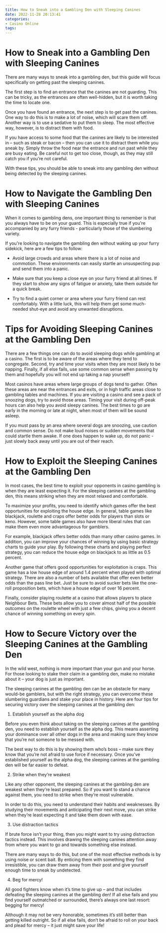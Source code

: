 ```yaml
---
title: How to Sneak into a Gambling Den with Sleeping Canines 
date: 2022-11-28 20:13:41
categories:
- Casino Online
tags:
---
```



#  How to Sneak into a Gambling Den with Sleeping Canines 

There are many ways to sneak into a gambling den, but this guide will focus specifically on getting past the sleeping canines. 

The first step is to find an entrance that the canines are not guarding. This can be tricky, as the entrances are often well-hidden, but it is worth taking the time to locate one. 

Once you have found an entrance, the next step is to get past the canines. One way to do this is to make a lot of noise, which will scare them off. Another way is to use a sedative to put them to sleep. The most effective way, however, is to distract them with food. 

If you have access to some food that the canines are likely to be interested in – such as steak or bacon – then you can use it to distract them while you sneak by. Simply throw the food near the entrance and run past while they are busy eating. Be careful not to get too close, though, as they may still catch you if you’re not careful. 

With these tips, you should be able to sneak into any gambling den without being detected by the sleeping canines.

#  How to Navigate the Gambling Den with Sleeping Canines 

When it comes to gambling dens, one important thing to remember is that you always have to be on your guard. This is especially true if you're accompanied by any furry friends - particularly those of the slumbering variety.

If you're looking to navigate the gambling den without waking up your furry sidekick, here are a few tips to follow: 

- Avoid large crowds and areas where there is a lot of noise and commotion. These environments can easily startle an unsuspecting pup and send them into a panic. 

- Make sure that you keep a close eye on your furry friend at all times. If they start to show any signs of fatigue or anxiety, take them outside for a quick break. 

- Try to find a quiet corner or area where your furry friend can rest comfortably. With a little luck, this will help them get some much-needed shut-eye and avoid any unwanted disruptions.

#  Tips for Avoiding Sleeping Canines at the Gambling Den 

There are a few things one can do to avoid sleeping dogs while gambling at a casino. The first is to be aware of the areas where they tend to congregate. Second, try and time your visits when they are most likely to be napping. Finally, if all else fails, use some common sense when passing by them and hopefully you will not end up taking a nap yourself!

Most casinos have areas where large groups of dogs tend to gather. Often these areas are near the entrances and exits, or in high traffic areas close to gambling tables and machines. If you are visiting a casino and see a pack of snoozing dogs, try to avoid those areas. Timing your visit during off-peak hours can also help you avoid sleepy canines. The best times to go are early in the morning or late at night, when most of them will be sound asleep.

If you must pass by an area where several dogs are snoozing, use caution and common sense. Do not make loud noises or sudden movements that could startle them awake. If one does happen to wake up, do not panic - just slowly back away until you are out of their reach.

#  How to Exploit the Sleeping Canines at the Gambling Den 

In most cases, the best time to exploit your opponents in casino gambling is when they are least expecting it. For the sleeping canines at the gambling den, this means striking when they are most relaxed and comfortable.

To maximize your profits, you need to identify which games offer the best opportunities for exploiting the house edge. In general, table games like blackjack, roulette and craps offer better odds for players than slots or keno. However, some table games also have more liberal rules that can make them even more advantageous for gamblers.

For example, blackjack offers better odds than many other casino games. In addition, you can improve your chances of winning by using basic strategy charts to guide your play. By following these charts and playing perfect strategy, you can reduce the house edge on blackjack to as little as 0.5 percent.

Another game that offers good opportunities for exploitation is craps. This game has a low house edge of around 1.4 percent when played with optimal strategy. There are also a number of bets available that offer even better odds than the pass line bet. Just be sure to avoid sucker bets like the one-roll proposition bets, which have a house edge of over 16 percent.

Finally, consider playing roulette at a casino that allows players to place Neighbour Bets. These bets allow you to cover almost half of the possible outcomes on the roulette wheel with just a few chips, giving you a decent chance of winning something on every spin.

#  How to Secure Victory over the Sleeping Canines at the Gambling Den

In the wild west, nothing is more important than your gun and your horse. For those looking to stake their claim in a gambling den, make no mistake about it – your dog is just as important.

The sleeping canines at the gambling den can be an obstacle for many would-be gamblers, but with the right strategy, you can overcome these slumbering guardians and stake your place in history. Here are four tips for securing victory over the sleeping canines at the gambling den:

1. Establish yourself as the alpha dog

Before you even think about taking on the sleeping canines at the gambling den, you need to establish yourself as the alpha dog. This means asserting your dominance over all other dogs in the area and making sure they know that you’re not someone to be messed with.

The best way to do this is by showing them who’s boss – make sure they know that you’re not afraid to use force if necessary. Once you’ve established yourself as the alpha dog, the sleeping canines at the gambling den will be far easier to defeat.

2. Strike when they’re weakest

Like any other opponent, the sleeping canines at the gambling den are weakest when they’re least prepared. So if you want to stand a chance against them, you need to strike when they’re most vulnerable.

In order to do this, you need to understand their habits and weaknesses. By studying their movements and anticipating their next move, you can strike when they’re least expecting it and take them down with ease.

3. Use distraction tactics

If brute force isn’t your thing, then you might want to try using distraction tactics instead. This involves drawing the sleeping canines attention away from where you want to go and towards something else instead.

There are many ways to do this, but one of the most effective methods is by using noise or scent bait. By enticing them with something they find irresistible, you can draw them away from their post and give yourself enough time to sneak by undetected.

4. Beg for mercy!

All good fighters know when it’s time to give up – and that includes defeating the sleeping canines at the gambling den! If all else fails and you find yourself outmatched or surrounded, there’s always one last resort: begging for mercy!


Although it may not be very honorable, sometimes it’s still better than getting killed outright. So if all else fails, don’t be afraid to roll on your back and plead for mercy – it just might save your life!